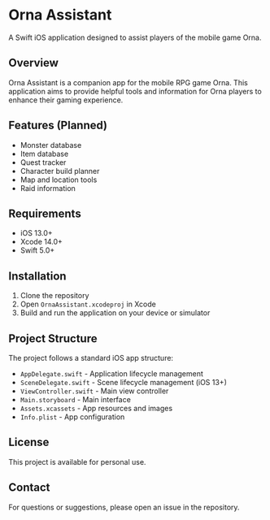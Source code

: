 # Orna Assistant

A Swift iOS application designed to assist players of the mobile game Orna.

## Overview

Orna Assistant is a companion app for the mobile RPG game Orna. This application aims to provide helpful tools and information for Orna players to enhance their gaming experience.

## Features (Planned)

- Monster database
- Item database
- Quest tracker
- Character build planner
- Map and location tools
- Raid information

## Requirements

- iOS 13.0+
- Xcode 14.0+
- Swift 5.0+

## Installation

1. Clone the repository
2. Open `OrnaAssistant.xcodeproj` in Xcode
3. Build and run the application on your device or simulator

## Project Structure

The project follows a standard iOS app structure:

- `AppDelegate.swift` - Application lifecycle management
- `SceneDelegate.swift` - Scene lifecycle management (iOS 13+)
- `ViewController.swift` - Main view controller
- `Main.storyboard` - Main interface
- `Assets.xcassets` - App resources and images
- `Info.plist` - App configuration

## License

This project is available for personal use.

## Contact

For questions or suggestions, please open an issue in the repository.